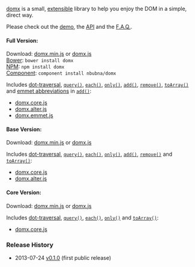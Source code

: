 [domx][home] is a small, [extensible][fn] library to help you enjoy the DOM in a simple, direct way.

Please check out the [demo][demo], the [API][api] and the [F.A.Q.][faq].

[home]: http://nbubna.github.io/domx
[demo]: http://nbubna.github.io/domx#Demo
[api]: http://nbubna.github.io/domx#API
[faq]: http://nbubna.github.io/domx#FAQ
[fn]: http://nbubna.github.io/domx#_.fn

#### Full Version:

Download: [domx.min.js][full-min] or [domx.js][full]  
[Bower][bower]: `bower install domx`  
[NPM][npm]: `npm install domx`   
[Component][component]: `component install nbubna/domx`  

Includes [dot-traversal][dot], [`query()`][query], [`each()`][each], [`only()`][only], [`add()`][add], [`remove()`][remove], [`toArray()`][toArray] and [emmet abbreviations][abbr] in [`add()`][add-emmet]:  
* [domx.core.js][core]
* [domx.alter.js][alter]
* [domx.emmet.js][emmet]

[npm]: https://npmjs.org/package/domx
[bower]: http://bower.io/
[component]: http://component.io/

[full-min]: https://raw.github.com/nbubna/domx/master/dist/domx.min.js
[full]: https://raw.github.com/nbubna/domx/master/dist/domx.js
[base-min]: http://raw.github.com/nbubna/domx/master/dist/domx.base.min.js
[base]: http://raw.github.com/nbubna/domx/master/dist/domx.base.js
[core-min]: https://raw.github.com/nbubna/domx/master/dist/domx.core.min.js
[core]: http://raw.github.com/nbubna/domx/master/dist/domx.core.js
[alter]: http://raw.github.com/nbubna/domx/master/dist/domx.alter.js
[emmet]: http://raw.github.com/nbubna/domx/master/dist/domx.emmet.js

[dot]: http://nbubna.github.io/domx#dot-traversal
[query]: http://nbubna.github.io/domx#query()
[each]: http://nbubna.github.io/domx#each()
[only]: http://nbubna.github.io/domx#only()
[add]: http://nbubna.github.io/domx#add()
[add-emmet]: http://nbubna.github.io/domx#add(emmet)
[remove]: http://nbubna.github.io/domx#remove()
[toArray]: http://nbubna.github.io/domx#toArray()
[abbr]: http://docs.emmet.io/abbreviations/syntax/

#### Base Version:

Download: [domx.min.js][base-min]  or  [domx.js][base]  

Includes [dot-traversal][dot], [`query()`][query], [`each()`][each], [`only()`][only], [`add()`][add], [`remove()`][remove] and [`toArray()`][toArray]:
* [domx.core.js][core]
* [domx.alter.js][alter]

#### Core Version:

Download: [domx.min.js][core-min]  or  [domx.js][core]  

Includes [dot-traversal][dot], [`query()`][query], [`each()`][each], [`only()`][only] and [`toArray()`][toArray]:
* [domx.core.js][core]


### Release History
* 2013-07-24 [v0.1.0][] (first public release)

[v0.1.0]: https://github.com/nbubna/domx/tree/0.1.0

